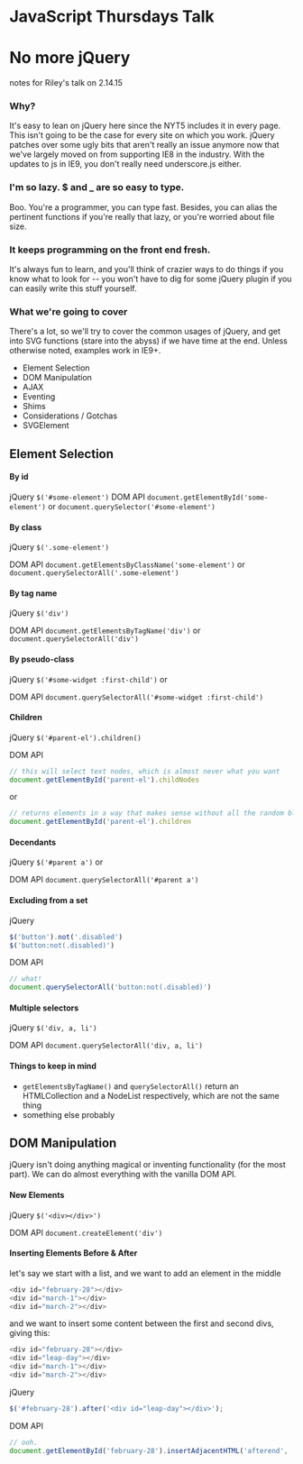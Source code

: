 # JavaScript Thursdays Talk
# No more jQuery

notes for Riley's talk on 2.14.15

### Why?

It's easy to lean on jQuery here since the NYT5 includes it in every page. This isn't going to be the case for every site on which you work. jQuery patches over some ugly bits that aren't really an issue anymore now that we've largely moved on from supporting IE8 in the industry. With the updates to js in IE9, you don't really need underscore.js either.

### I'm so lazy. $ and _ are so easy to type.

Boo. You're a programmer, you can type fast. Besides, you can alias the pertinent functions if you're really that lazy, or you're worried about file size.

### It keeps programming on the front end fresh.

It's always fun to learn, and you'll think of crazier ways to do things if you know what to look for -- you won't have to dig for some jQuery plugin if you can easily write this stuff yourself.

### What we're going to cover

There's a lot, so we'll try to cover the common usages of jQuery, and get into SVG functions (stare into the abyss) if we have time at the end. Unless otherwise noted, examples work in IE9+.

* Element Selection
* DOM Manipulation
* AJAX
* Eventing
* Shims
* Considerations / Gotchas
* SVGElement

## Element Selection

#### By id
jQuery
`$('#some-element')`
DOM API `document.getElementById('some-element')`
or `document.querySelector('#some-element')`

#### By class
jQuery `$('.some-element')`

DOM API `document.getElementsByClassName('some-element')`
or `document.querySelectorAll('.some-element')`

#### By tag name
jQuery `$('div')`

DOM API `document.getElementsByTagName('div')` or  `document.querySelectorAll('div')`

#### By pseudo-class
jQuery `$('#some-widget :first-child')` or

DOM API `document.querySelectorAll('#some-widget :first-child')`

#### Children
jQuery `$('#parent-el').children()`

DOM API
```javascript
// this will select text nodes, which is almost never what you want
document.getElementById('parent-el').childNodes
```
or
```javascript
// returns elements in a way that makes sense without all the random blank text nodes
document.getElementById('parent-el').children
```

#### Decendants
jQuery `$('#parent a')` or

DOM API `document.querySelectorAll('#parent a')`

#### Excluding from a set
jQuery
```javascript
$('button').not('.disabled')
$('button:not(.disabled)')
```
DOM API
```javascript
// what!
document.querySelectorAll('button:not(.disabled)')
```
#### Multiple selectors
jQuery `$('div, a, li')`

DOM API `document.querySelectorAll('div, a, li')`

#### Things to keep in mind
* `getElementsByTagName()` and `querySelectorAll()` return an HTMLCollection and a NodeList respectively, which are not the same thing
* something else probably

## DOM Manipulation

jQuery isn't doing anything magical or inventing functionality (for the most part). We can do almost everything with the vanilla DOM API.

#### New Elements
jQuery `$('<div></div>')`

DOM API `document.createElement('div')`

#### Inserting Elements Before & After
let's say we start with a list, and we want to add an element in the middle
```javascript
<div id="february-28"></div>
<div id="march-1"></div>
<div id="march-2"></div>
```
and we want to insert some content between the first and second divs, giving this:
```javascript
<div id="february-28"></div>
<div id="leap-day"></div>
<div id="march-1"></div>
<div id="march-2"></div>
```
jQuery
```javascript
$('#february-28').after('<div id="leap-day"></div>');
```
DOM API
```javascript
// ooh.
document.getElementById('february-28').insertAdjacentHTML('afterend', '<div id="leap-day"></div>');
```










